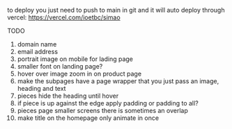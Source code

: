 to deploy you just need to push to main in git and it will auto deploy through vercel: https://vercel.com/ioetbc/simao

TODO

1. domain name
2. email address
3. portrait image on mobile for lading page
4. smaller font on landing page?
5. hover over image zoom in on product page
6. make the subpages have a page wrapper that you just pass an image, heading and text
7. pieces hide the heading until hover
8. if piece is up against the edge apply padding or padding to all?
9. pieces page smaller screens there is sometimes an overlap
10. make title on the homepage only animate in once
